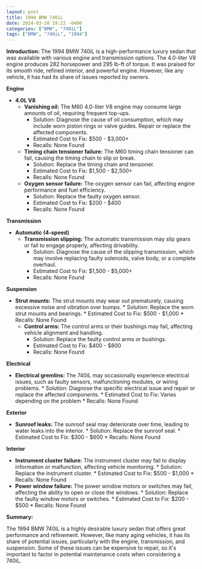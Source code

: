 ```yaml
---
layout: post
title: 1994 BMW 740iL
date: 2024-03-28 19:22 -0400
categories: ["BMW", "740iL"]
tags: ["BMW", "740iL", "1994"]
---
```

**Introduction:** The 1994 BMW 740iL is a high-performance luxury sedan that was available with various engine and transmission options. The 4.0-liter V8 engine produces 282 horsepower and 295 lb-ft of torque. It was praised for its smooth ride, refined interior, and powerful engine. However, like any vehicle, it has had its share of issues reported by owners.

**Engine**

* **4.0L V8**
    * **Vanishing oil:** The M60 4.0-liter V8 engine may consume large amounts of oil, requiring frequent top-ups.
        * Solution: Diagnose the cause of oil consumption, which may include worn piston rings or valve guides. Repair or replace the affected components.
        * Estimated Cost to Fix: $500 - $3,000+
        * Recalls: None Found
    * **Timing chain tensioner failure:** The M60 timing chain tensioner can fail, causing the timing chain to slip or break.
        * Solution: Replace the timing chain and tensioner.
        * Estimated Cost to Fix: $1,500 - $2,500+
        * Recalls: None Found
    * **Oxygen sensor failure:** The oxygen sensor can fail, affecting engine performance and fuel efficiency.
        * Solution: Replace the faulty oxygen sensor.
        * Estimated Cost to Fix: $200 - $400
        * Recalls: None Found

**Transmission**

* **Automatic (4-speed)**
    * **Transmission slipping:** The automatic transmission may slip gears or fail to engage properly, affecting drivability.
        * Solution: Diagnose the cause of the slipping transmission, which may involve replacing faulty solenoids, valve body, or a complete overhaul.
        * Estimated Cost to Fix: $1,500 - $5,000+
        * Recalls: None Found

**Suspension**

* **Strut mounts:** The strut mounts may wear out prematurely, causing excessive noise and vibration over bumps.
        * Solution: Replace the worn strut mounts and bearings.
        * Estimated Cost to Fix: $500 - $1,000
        * Recalls: None Found
    * **Control arms:** The control arms or their bushings may fail, affecting vehicle alignment and handling.
        * Solution: Replace the faulty control arms or bushings.
        * Estimated Cost to Fix: $400 - $800
        * Recalls: None Found

**Electrical**

* **Electrical gremlins:** The 740iL may occasionally experience electrical issues, such as faulty sensors, malfunctioning modules, or wiring problems.
        * Solution: Diagnose the specific electrical issue and repair or replace the affected components.
        * Estimated Cost to Fix: Varies depending on the problem
        * Recalls: None Found

**Exterior**

* **Sunroof leaks:** The sunroof seal may deteriorate over time, leading to water leaks into the interior.
        * Solution: Replace the sunroof seal.
        * Estimated Cost to Fix: $300 - $600
        * Recalls: None Found

**Interior**

* **Instrument cluster failure:** The instrument cluster may fail to display information or malfunction, affecting vehicle monitoring.
        * Solution: Replace the instrument cluster.
        * Estimated Cost to Fix: $500 - $1,000
        * Recalls: None Found
* **Power window failure:** The power window motors or switches may fail, affecting the ability to open or close the windows.
        * Solution: Replace the faulty window motors or switches.
        * Estimated Cost to Fix: $200 - $500
        * Recalls: None Found

**Summary:**

The 1994 BMW 740iL is a highly desirable luxury sedan that offers great performance and refinement. However, like many aging vehicles, it has its share of potential issues, particularly with the engine, transmission, and suspension. Some of these issues can be expensive to repair, so it's important to factor in potential maintenance costs when considering a 740iL.
